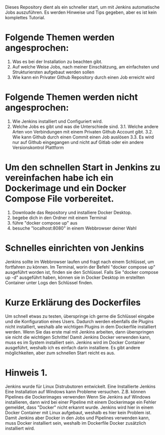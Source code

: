Dieses Repository dient als ein schneller start, um mit Jenkins automatische Jobs auszuführen.
Es werden Hinweise und Tips gegeben, aber es ist kein komplettes Tutorial. 

# Folgende Themen werden angesprochen:
1. Was es bei der Installation zu beachten gibt.
2. Auf welche Weise Jobs, nach meiner Einschätzung, am einfachsten und Strukturiersten aufgebaut werden sollen
3. Wie kann ein Privater Github Repository durch einen Job erreicht wird 

# Folgende Themen werden nicht angesprochen:
1. Wie Jenkins installiert und Configuriert wird.
2. Welche Jobs es gibt und was die Unterschiede sind.
3.1. Welche andere Arten von Verbindungen mit einem Privaten Github Account gibt.
3.2. Wie kann Github durch einen Commit einen Job auslösen
3.3. Es wird nur auf Github eingegangen und nicht auf Gitlab oder ein andere Versionskontrol Plattform

# Um den schnellen Start in Jenkins zu vereinfachen habe ich ein Dockerimage und ein Docker Compose File vorbereitet.
1. Downloade das Repository und installiere Docker Desktop.
2. begebe dich in den Ordner mit einem Terminal
3. führe "docker compose up" aus
4. besuche "localhost:8080" in einem Webbrowser deiner Wahl

# Schnelles einrichten von Jenkins
Jenkins sollte im Webbrowser laufen und fragt nach einem Schlüssel, um fortfahren zu können. 
Im Terminal, worin der Befehl "docker compose up" ausgeführt worden ist, finden sie den Schlüssel.
Falls Sie "docker compose up -d" ausgeführt haben, können sie in Docker Desktop im erstellten Container unter Logs den Schlüssel finden.

# Kurze Erklärung des Dockerfiles
Um schnell etwas zu testen, überspringe ich gerne die Schlüssel eingabe und die Konfiguration eines Users.
Dadurch werden ebenfalls die Plugins nicht installiert, weshalb alle wichtigen Plugins in dem Dockerfile installiert werden.
Wenn Sie das erste mal mit Jenkins arbeiten, dann überspringen sie nicht die wichtigen Schritte!
Damit Jenkins Docker verwenden kann, muss es im System installiert sein. Jenkins wird im Docker Container ausgeführt, weshalb ich es einfach darin installiere. Es gibt andere möglichkeiten, aber zum schnellen Start reicht es aus.

# Hinweis 1.
Jenkins wurde für Linux Distrubutoren entwickelt. 
Eine Installierte Jenkins 
Eine Installation auf Windows kann Probleme versuchen. Z.B. können Pipelines die Dockerimages verwenden 
Wenn Sie Jenkins auf Windows installieren, dann wird bei einer Pipeline mit einem Dockerimage ein Fehler gemeldet, dass "Docker" nicht erkannt wurde. Jenkins wird hier in einem Docker Container mit Linux aufgebaut, weshalb es hier kein Problem ist. Damit Jenkins aber Docker in den Jobs und Pipelines verwenden kann, muss Docker installiert sein, weshalb im Dockerfile Docker zusätzlich installiert wird. 

